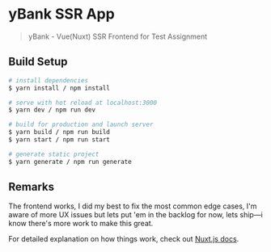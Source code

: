 # yBank SSR App

> yBank - Vue(Nuxt) SSR Frontend for Test Assignment

## Build Setup

```bash
# install dependencies
$ yarn install / npm install

# serve with hot reload at localhost:3000
$ yarn dev / npm run dev

# build for production and launch server
$ yarn build / npm run build
$ yarn start / npm run start

# generate static project
$ yarn generate / npm run generate
```

## Remarks
The frontend works, I did my best to fix the most common edge cases, I'm aware of more UX issues but lets put 'em in the backlog for now, lets ship—i know there's more work to make this great.

For detailed explanation on how things work, check out [Nuxt.js docs](https://nuxtjs.org).

